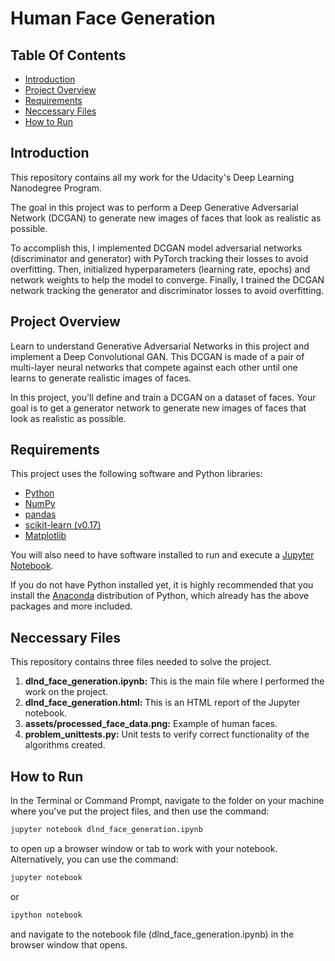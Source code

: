 # Human Face Generation

## Table Of Contents

- [Introduction](#introduction)
- [Project Overview](#project-overview)
- [Requirements](#requirements)
- [Neccessary Files](#neccessary-files)
- [How to Run](#how-to-run)

## Introduction

This repository contains all my work for the Udacity's Deep Learning Nanodegree Program.

The goal in this project was to perform a Deep Generative Adversarial Network (DCGAN) to generate new images of faces
that look as realistic as possible.

To accomplish this, I implemented DCGAN model adversarial networks (discriminator and generator) with PyTorch tracking
their losses to avoid overfitting. Then, initialized hyperparameters (learning rate, epochs) and network weights to
help the model to converge. Finally, I trained the DCGAN network tracking the generator and discriminator losses to
avoid overfitting.

## Project Overview

Learn to understand Generative Adversarial Networks in this project and implement a Deep Convolutional GAN. This
DCGAN is made of a pair of multi-layer neural networks that compete against each other until one learns to generate
realistic images of faces.

In this project, you'll define and train a DCGAN on a dataset of faces. Your goal is to get a generator network to
generate new images of faces that look as realistic as possible.

## Requirements

This project uses the following software and Python libraries:

- [Python](https://www.python.org/downloads/release/python-364/)
- [NumPy](https://numpy.org/)
- [pandas](https://pandas.pydata.org/)
- [scikit-learn (v0.17)](https://scikit-learn.org/0.17/install.html)
- [Matplotlib](https://matplotlib.org/)

You will also need to have software installed to run and execute a [Jupyter Notebook](http://ipython.org/notebook.html).

If you do not have Python installed yet, it is highly recommended that you install the
[Anaconda](https://www.anaconda.com/distribution/) distribution of Python, which already has the above packages and
more included.

## Neccessary Files

This repository contains three files needed to solve the project.

1. **dlnd_face_generation.ipynb:** This is the main file where I performed the work on the project.
2. **dlnd_face_generation.html:** This is an HTML report of the Jupyter notebook.
3. **assets/processed_face_data.png:** Example of human faces.
4. **problem_unittests.py:** Unit tests to verify correct functionality of the algorithms created.

## How to Run

In the Terminal or Command Prompt, navigate to the folder on your machine where you've put the project files, and then
use the command:

```bash
jupyter notebook dlnd_face_generation.ipynb
```

 to open up a browser window or tab to work with your notebook.
 Alternatively, you can use the command:

 ```bash
jupyter notebook
```

or

```bash
ipython notebook
```

and navigate to the notebook file (dlnd_face_generation.ipynb) in the browser window that opens.
